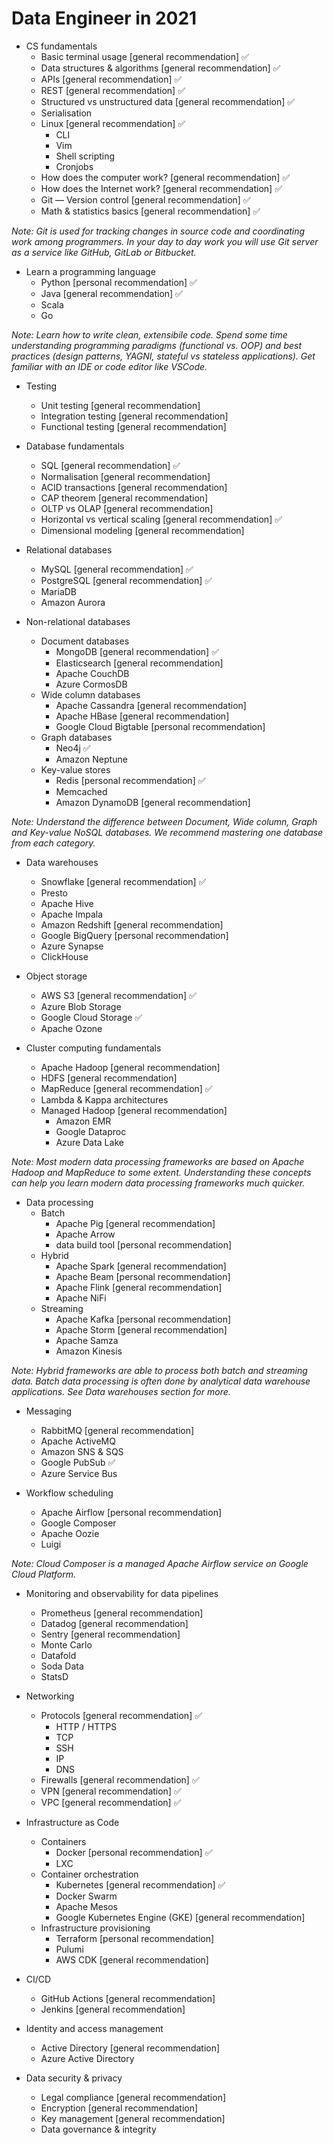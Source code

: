 # Data Engineer in 2021

* CS fundamentals
	* Basic terminal usage [general recommendation]	✅
	* Data structures & algorithms [general recommendation]	✅
	* APIs [general recommendation] ✅
	* REST [general recommendation] ✅
	* Structured vs unstructured data [general recommendation]	✅
	* Serialisation
	* Linux [general recommendation] ✅
		* CLI
		* Vim
		* Shell scripting
		* Cronjobs
	* How does the computer work? [general recommendation] ✅
	* How does the Internet work? [general recommendation] ✅
	* Git — Version control [general recommendation]	   ✅
	* Math & statistics basics [general recommendation]	   ✅

*Note: Git is used for tracking changes in source code and coordinating work among programmers. In your day to day work you will use Git server as a service like GitHub, GitLab or Bitbucket.*

* Learn a programming language
	* Python [personal recommendation] ✅
	* Java [general recommendation]	   ✅
	* Scala
	* Go

*Note: Learn how to write clean, extensibile code. Spend some time understanding programming paradigms (functional vs. OOP) and best practices (design patterns, YAGNI, stateful vs stateless applications). Get familiar with an IDE or code editor like VSCode.*

* Testing
	* Unit testing [general recommendation]
	* Integration testing [general recommendation]
	* Functional testing [general recommendation]

* Database fundamentals
	* SQL [general recommendation]	✅
	* Normalisation [general recommendation]
	* ACID transactions [general recommendation]
	* CAP theorem [general recommendation]
	* OLTP vs OLAP [general recommendation]
	* Horizontal vs vertical scaling [general recommendation] ✅
	* Dimensional modeling [general recommendation]

* Relational databases
	* MySQL [general recommendation]		✅
	* PostgreSQL [general recommendation]	✅
	* MariaDB
	* Amazon Aurora

* Non-relational databases
	* Document databases
		* MongoDB [general recommendation]			✅
		* Elasticsearch [general recommendation]
		* Apache CouchDB
		* Azure CormosDB
	* Wide column databases
		* Apache Cassandra [general recommendation]
		* Apache HBase [general recommendation]
		* Google Cloud Bigtable [personal recommendation]
	* Graph databases
		* Neo4j		✅
		* Amazon Neptune
	* Key-value stores
		* Redis [personal recommendation]	✅
		* Memcached
		* Amazon DynamoDB [general recommendation]

*Note: Understand the difference between Document, Wide column, Graph and Key-value NoSQL databases. We recommend mastering one database from each category.*

* Data warehouses
	* Snowflake [general recommendation]	✅
	* Presto
	* Apache Hive
	* Apache Impala
	* Amazon Redshift [general recommendation]
	* Google BigQuery [personal recommendation]
	* Azure Synapse
	* ClickHouse

* Object storage
	* AWS S3 [general recommendation]	✅
	* Azure Blob Storage
	* Google Cloud Storage				✅
	* Apache Ozone

* Cluster computing fundamentals
	* Apache Hadoop [general recommendation]
	* HDFS [general recommendation]
	* MapReduce [general recommendation]	✅
	* Lambda & Kappa architectures
	* Managed Hadoop [general recommendation]
		* Amazon EMR
		* Google Dataproc
		* Azure Data Lake

*Note: Most modern data processing frameworks are based on Apache Hadoop and MapReduce to some extent. Understanding these concepts can help you learn modern data processing frameworks much quicker.*

* Data processing
	* Batch
		* Apache Pig [general recommendation]
		* Apache Arrow
		* data build tool [personal recommendation]
	* Hybrid
		* Apache Spark [general recommendation]
		* Apache Beam [personal recommendation]
		* Apache Flink [general recommendation]
		* Apache NiFi
	* Streaming
		* Apache Kafka [personal recommendation]
		* Apache Storm [general recommendation]
		* Apache Samza
		* Amazon Kinesis

*Note: Hybrid frameworks are able to process both batch and streaming data. Batch data processing is often done by analytical data warehouse applications. See Data warehouses section for more.*

* Messaging
	* RabbitMQ [general recommendation]
	* Apache ActiveMQ
	* Amazon SNS & SQS
	* Google PubSub		✅
	* Azure Service Bus

* Workflow scheduling
	* Apache Airflow [personal recommendation]
	* Google Composer
	* Apache Oozie
	* Luigi

*Note: Cloud Composer is a managed Apache Airflow service on Google Cloud Platform.*

* Monitoring and observability for data pipelines
	* Prometheus [general recommendation]
	* Datadog [general recommendation]
	* Sentry [general recommendation]
	* Monte Carlo
	* Datafold
	* Soda Data
	* StatsD

* Networking 								
	* Protocols [general recommendation]	✅
		* HTTP / HTTPS
		* TCP
		* SSH
		* IP
		* DNS
	* Firewalls [general recommendation]	✅
	* VPN [general recommendation]			✅
	* VPC [general recommendation]			✅

* Infrastructure as Code
	* Containers
		* Docker [personal recommendation]	✅
		* LXC
	* Container orchestration
		* Kubernetes [general recommendation]	✅
		* Docker Swarm
		* Apache Mesos
		* Google Kubernetes Engine (GKE) [general recommendation]
	* Infrastructure provisioning
		* Terraform [personal recommendation]
		* Pulumi
		* AWS CDK [general recommendation]

* CI/CD
	* GitHub Actions [general recommendation]
	* Jenkins [general recommendation]

* Identity and access management
	* Active Directory [general recommendation]
	* Azure Active Directory

* Data security & privacy
	* Legal compliance [general recommendation]
	* Encryption [general recommendation]
	* Key management [general recommendation]
	* Data governance & integrity